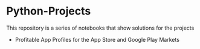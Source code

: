 # Python-Projects
This repository is a series of notebooks that show solutions for the projects 
* Profitable App Profiles for the App Store and Google Play Markets
